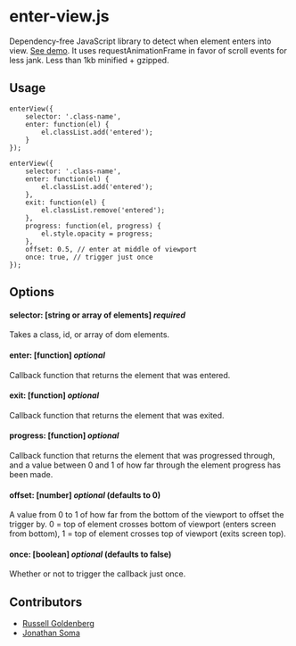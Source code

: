 # enter-view.js

Dependency-free JavaScript library to detect when element enters into view. [See demo](https://russellgoldenberg.github.io/enter-view/). It uses requestAnimationFrame in favor of scroll events for less jank. Less than 1kb minified + gzipped.

## Usage

```
enterView({
	selector: '.class-name',
	enter: function(el) {
		el.classList.add('entered');
	}
});
```

```
enterView({
	selector: '.class-name',
	enter: function(el) {
		el.classList.add('entered');
	},
	exit: function(el) {
		el.classList.remove('entered');
	},
	progress: function(el, progress) {
		el.style.opacity = progress;
	},
	offset: 0.5, // enter at middle of viewport
	once: true, // trigger just once
});
```

## Options

#### selector: [string or array of elements] _required_

Takes a class, id, or array of dom elements.

#### enter: [function] _optional_

Callback function that returns the element that was entered.

#### exit: [function] _optional_

Callback function that returns the element that was exited.

#### progress: [function] _optional_

Callback function that returns the element that was progressed through, and a value between 0 and 1 of how far through the element progress has been made.

#### offset: [number] _optional_ (defaults to 0)

A value from 0 to 1 of how far from the bottom of the viewport to offset the trigger by. 0 = top of element crosses bottom of viewport (enters screen from bottom), 1 = top of element crosses top of viewport (exits screen top).

#### once: [boolean] _optional_ (defaults to false)

Whether or not to trigger the callback just once.

## Contributors

- [Russell Goldenberg](https://github.com/russellgoldenberg)
- [Jonathan Soma](https://github.com/jsoma)
